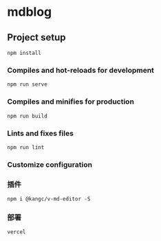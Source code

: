 # mdblog

## Project setup
```
npm install
```

### Compiles and hot-reloads for development
```
npm run serve
```

### Compiles and minifies for production
```
npm run build
```

### Lints and fixes files
```
npm run lint
```

### Customize configuration

### 插件
```
npm i @kangc/v-md-editor -S
```
### 部署
```
vercel
```


